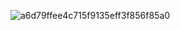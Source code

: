![a6d79ffee4c715f9135eff3f856f85a0](https://github.com/user-attachments/assets/9c54028c-f035-496d-9063-2c73d1561068)
